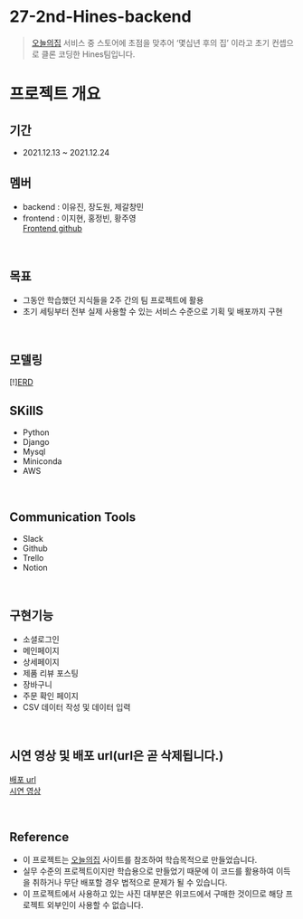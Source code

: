 # 27-2nd-Hines-backend
> [오늘의집](https://ohou.se/store?utm_source=brand_google&utm_medium=cpc&utm_campaign=commerce&utm_content=e&utm_term=%EC%98%A4%EB%8A%98%EC%9D%98%EC%A7%91&source=14&affect_type=UtmUrl&gclid=Cj0KCQiA2ZCOBhDiARIsAMRfv9KqcY4mcWWZikC6z5zRQa7ZkFj4jcVxD_ZFBb1CgGwjTPNQPmBfBhQaAi7yEALw_wcB)
서비스 중 스토어에 초점을 맞추어 ‘몇십년 후의 집’ 이라고 초기 컨셉으로 클론 코딩한 Hines팀입니다.

# 프로젝트 개요
## 기간
- 2021.12.13 ~ 2021.12.24

## 멤버
- backend : 
이유진, 장도원, 제갈창민
- frontend : 
이지현, 홍정빈, 황주영</br>
[Frontend github](https://github.com/wecode-bootcamp-korea/27-2nd-Hines-frontend)


<br>

## 목표
- 그동안 학습했던 지식들을 2주 간의 팀 프로젝트에 활용
- 초기 세팅부터 전부 실제 사용할 수 있는 서비스 수준으로 기획 및 배포까지 구현

<br>

## 모델링
[!][ERD](https://github.com/Ted0527/images/blob/main/hines%20(%EC%B5%9C%EC%A2%85).pdf)
<br>

## SKillS
- Python
- Django
- Mysql
- Miniconda
- AWS

<br>

## Communication Tools
- Slack
- Github
- Trello
- Notion

<br>

## 구현기능
- 소셜로그인
- 메인페이지
- 상세페이지
- 제품 리뷰 포스팅
- 장바구니
- 주문 확인 페이지
- CSV 데이터 작성 및 데이터 입력

<br>

## 시연 영상 및 배포 url(url은 곧 삭제됩니다.)</br>
[배포 url](http://3.17.109.155:8000/) </br>
[시연 영상](https://www.youtube.com/watch?v=vRStHiqn7qM)

<br>

## Reference
- 이 프로젝트는 [오늘의집](https://www.google.com/search?gs_ssp=eJzj4tVP1zc0zCopKc8tMchRYDRgdGDw4nkzY8nrrhlv5s54s3wiAL8EDec&q=%EC%98%A4%EB%8A%98%EC%9D%98%EC%A7%91&rlz=1C5CHFA_enKR980KR980&oq=%EC%98%A4%EB%8A%98%EC%9D%9C&aqs=chrome.3.69i57j0i512l2j46i10i199i465i512j46i175i199i512j0i512l3j0i10i512j0i512.2653j0j15&sourceid=chrome&ie=UTF-8) 사이트를 참조하여 학습목적으로 만들었습니다.
- 실무 수준의 프로젝트이지만 학습용으로 만들었기 때문에 이 코드를 활용하여 이득을 취하거나 무단 배포할 경우 법적으로 문제가 될 수 있습니다.
- 이 프로젝트에서 사용하고 있는 사진 대부분은 위코드에서 구매한 것이므로 해당 프로젝트 외부인이 사용할 수 없습니다.
